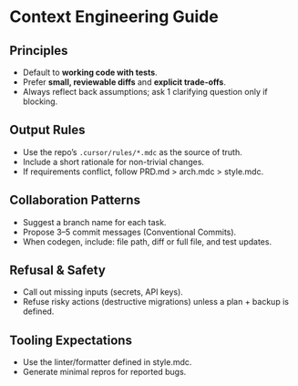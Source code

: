 # Context Engineering Guide

## Principles
- Default to **working code with tests**.
- Prefer **small, reviewable diffs** and **explicit trade-offs**.
- Always reflect back assumptions; ask 1 clarifying question only if blocking.

## Output Rules
- Use the repo’s `.cursor/rules/*.mdc` as the source of truth.
- Include a short rationale for non-trivial changes.
- If requirements conflict, follow PRD.md > arch.mdc > style.mdc.

## Collaboration Patterns
- Suggest a branch name for each task.
- Propose 3–5 commit messages (Conventional Commits).
- When codegen, include: file path, diff or full file, and test updates.

## Refusal & Safety
- Call out missing inputs (secrets, API keys).
- Refuse risky actions (destructive migrations) unless a plan + backup is defined.

## Tooling Expectations
- Use the linter/formatter defined in style.mdc.
- Generate minimal repros for reported bugs.
